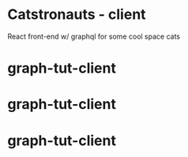 # Catstronauts - client

React front-end w/ graphql for some cool space cats
# graph-tut-client
# graph-tut-client
# graph-tut-client
